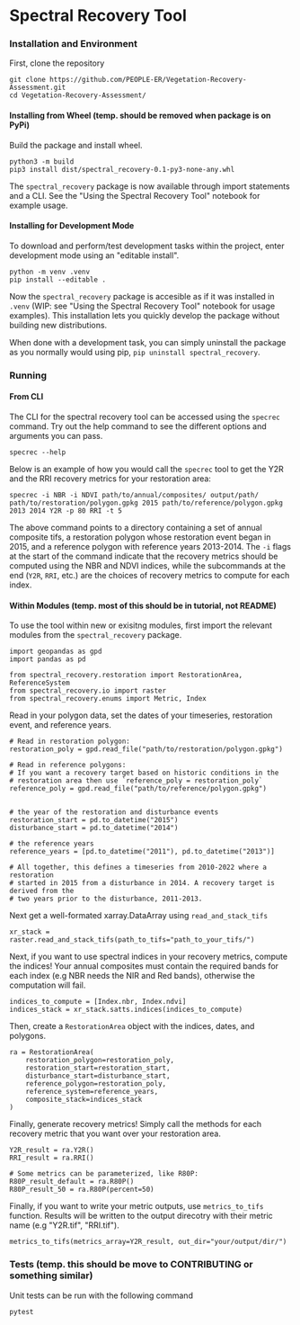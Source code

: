 # Spectral Recovery Tool 

### Installation and Environment

First, clone the repository

```{bash}
git clone https://github.com/PEOPLE-ER/Vegetation-Recovery-Assessment.git
cd Vegetation-Recovery-Assessment/
```

#### Installing from Wheel (temp. should be removed when package is on PyPi)

Build the package and install wheel.

```{bash}
python3 -m build
pip3 install dist/spectral_recovery-0.1-py3-none-any.whl
```
The `spectral_recovery` package is now available through import statements and a CLI. See the "Using the Spectral Recovery Tool" notebook for example usage.

#### Installing for Development Mode

To download and perform/test development tasks within the project, enter development mode using an "editable install".

```{bash}
python -m venv .venv
pip install --editable .
```

Now the `spectral_recovery` package is accesible as if it was installed in `.venv` (WIP: see "Using the Spectral Recovery Tool" notebook for usage examples). This installation lets you quickly develop the package without building new distributions. 

When done with a development task, you can simply uninstall the package as you normally would using pip, `pip uninstall spectral_recovery`.

### Running

#### From CLI

The CLI for the spectral recovery tool can be accessed using the `specrec` command. Try out the help command to see the different options and arguments you can pass.

```{bash}
specrec --help
```

Below is an example of how you would call the `specrec` tool to get the Y2R and the RRI recovery metrics for your restoration area:

```{bash}
specrec -i NBR -i NDVI path/to/annual/composites/ output/path/ path/to/restoration/polygon.gpkg 2015 path/to/reference/polygon.gpkg 2013 2014 Y2R -p 80 RRI -t 5
```

The above command points to a directory containing a set of annual composite tifs, a restoration polygon whose restoration event began in 2015, and a reference polygon with reference years 2013-2014. The `-i` flags at the start of the command indicate that the recovery metrics should be computed using the NBR and NDVI indices, while the subcommands at the end (`Y2R`, `RRI`, etc.) are the choices of recovery metrics to compute for each index.

#### Within Modules (temp. most of this should be in tutorial, not README)

To use the tool within new or exisitng modules, first import the relevant modules from the `spectral_recovery` package.

```{python}
import geopandas as gpd
import pandas as pd

from spectral_recovery.restoration import RestorationArea, ReferenceSystem
from spectral_recovery.io import raster
from spectral_recovery.enums import Metric, Index
```

Read in your polygon data, set the dates of your timeseries, restoration event, and reference years.

```{python}
# Read in restoration polygon:
restoration_poly = gpd.read_file("path/to/restoration/polygon.gpkg")

# Read in reference polygons:
# If you want a recovery target based on historic conditions in the
# restoration area then use `reference_poly = restoration_poly`
reference_poly = gpd.read_file("path/to/reference/polygon.gpkg")


# the year of the restoration and disturbance events
restoration_start = pd.to_datetime("2015")
disturbance_start = pd.to_datetime("2014")

# the reference years
reference_years = [pd.to_datetime("2011"), pd.to_datetime("2013")]

# All together, this defines a timeseries from 2010-2022 where a restoration 
# started in 2015 from a disturbance in 2014. A recovery target is derived from the 
# two years prior to the disturbance, 2011-2013.

```
Next get a well-formated xarray.DataArray using `read_and_stack_tifs`

```{python}
xr_stack = raster.read_and_stack_tifs(path_to_tifs="path_to_your_tifs/")
```

Next, if you want to use spectral indices in your recovery metrics, compute the indices! Your annual composites must contain the required bands for each index (e.g NBR needs the NIR and Red bands), otherwise the computation will fail.

```{python}
indices_to_compute = [Index.nbr, Index.ndvi]
indices_stack = xr_stack.satts.indices(indices_to_compute)
```

Then, create a `RestorationArea` object with the indices, dates, and polygons.

```{python}
ra = RestorationArea(
    restoration_polygon=restoration_poly,
    restoration_start=restoration_start,
    disturbance_start=disturbance_start,
    reference_polygon=restoration_poly,
    reference_system=reference_years,
    composite_stack=indices_stack 
)
```

Finally, generate recovery metrics! Simply call the methods for each 
recovery metric that you want over your restoration area.

```{bash}
Y2R_result = ra.Y2R()
RRI_result = ra.RRI()

# Some metrics can be parameterized, like R80P:
R80P_result_default = ra.R80P()
R80P_result_50 = ra.R80P(percent=50) 

```
Finally, if you want to write your metric outputs, use `metrics_to_tifs` function. Results will be written to the output direcotry with their metric name (e.g "Y2R.tif", "RRI.tif").

```{python}
metrics_to_tifs(metrics_array=Y2R_result, out_dir="your/output/dir/")
```
### Tests (temp. this should be move to CONTRIBUTING or something similar)

Unit tests can be run with the following command
```{bash}
pytest

```
